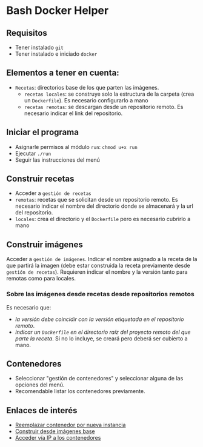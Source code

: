 # Bash Docker Helper

## Requisitos
* Tener instalado `git`
* Tener instalado e iniciado `docker`

## Elementos a tener en cuenta:
* `Recetas`: directorios base de los que parten las imágenes.
    * `recetas locales`: se construye solo la estructura de la carpeta (crea un `Dockerfile`). Es necesario configurarlo a mano
    * `recetas remotas`: se descargan desde un repositorio remoto. Es necesario indicar el link del repositorio.

## Iniciar el programa
* Asignarle permisos al módulo `run`: `chmod u+x run`
* Ejecutar `./run`
* Seguir las instrucciones del menú

## Construir recetas
* Acceder a `gestión de recetas`
* `remotas`: recetas que se solicitan desde un repositorio remoto. Es necesario indicar el nombre del directorio donde se almacenará y la url del repositorio.
* `locales`: crea el directorio y el `Dockerfile` pero es necesario cubrirlo a mano

## Construir imágenes
Acceder a `gestión de imágenes`.
Indicar el nombre asignado a la receta de la que partirá la imagen (debe estar construida la receta previamente desde `gestión de recetas`). Requieren indicar el nombre y la versión tanto para remotas como para locales. 

### Sobre las imágenes desde recetas desde repositorios remotos
Es necesario que: 
* *la versión debe coincidir con la versión etiquetada en el repositorio remoto*.
* *indicar un `Dockerfile` en el directorio raíz del proyecto remoto del que parte la receta*. Si no lo incluye, se creará pero deberá ser cubierto a mano.

## Contenedores
* Seleccionar "gestión de contenedores" y seleccionar alguna de las opciones del menú.
* Recomendable listar los contenedores previamente.

## Enlaces de interés
* [Reemplazar contenedor por nueva instancia](knowledge-base/1.0.0_fba_reemplazar_contenedor)
* [Construir desde imágenes base](knowledge-base/1.0.0_fba_proyectos_imagenes_base)
* [Acceder vía IP a los contenedores](knowledge-base/1.0.0_fba_como_acceder_via_ip_contenedores.md)
